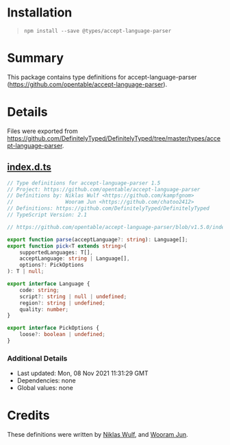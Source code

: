 # Installation
> `npm install --save @types/accept-language-parser`

# Summary
This package contains type definitions for accept-language-parser (https://github.com/opentable/accept-language-parser).

# Details
Files were exported from https://github.com/DefinitelyTyped/DefinitelyTyped/tree/master/types/accept-language-parser.
## [index.d.ts](https://github.com/DefinitelyTyped/DefinitelyTyped/tree/master/types/accept-language-parser/index.d.ts)
````ts
// Type definitions for accept-language-parser 1.5
// Project: https://github.com/opentable/accept-language-parser
// Definitions by: Niklas Wulf <https://github.com/kampfgnom>
//                 Wooram Jun <https://github.com/chatoo2412>
// Definitions: https://github.com/DefinitelyTyped/DefinitelyTyped
// TypeScript Version: 2.1

// https://github.com/opentable/accept-language-parser/blob/v1.5.0/index.js

export function parse(acceptLanguage?: string): Language[];
export function pick<T extends string>(
    supportedLanguages: T[],
    acceptLanguage: string | Language[],
    options?: PickOptions
): T | null;

export interface Language {
    code: string;
    script?: string | null | undefined;
    region?: string | undefined;
    quality: number;
}

export interface PickOptions {
    loose?: boolean | undefined;
}

````

### Additional Details
 * Last updated: Mon, 08 Nov 2021 11:31:29 GMT
 * Dependencies: none
 * Global values: none

# Credits
These definitions were written by [Niklas Wulf](https://github.com/kampfgnom), and [Wooram Jun](https://github.com/chatoo2412).

